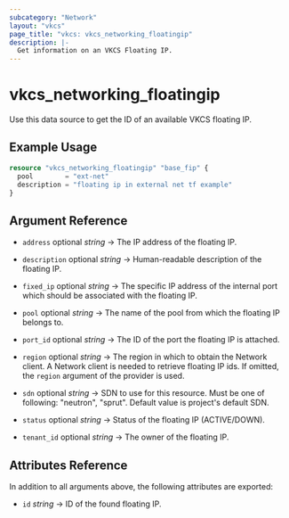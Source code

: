 ```yaml
---
subcategory: "Network"
layout: "vkcs"
page_title: "vkcs: vkcs_networking_floatingip"
description: |-
  Get information on an VKCS Floating IP.
---
```


# vkcs_networking_floatingip

Use this data source to get the ID of an available VKCS floating IP.

## Example Usage

```terraform
resource "vkcs_networking_floatingip" "base_fip" {
  pool        = "ext-net"
  description = "floating ip in external net tf example"
}
```

## Argument Reference
- `address` optional *string* &rarr;  The IP address of the floating IP.

- `description` optional *string* &rarr;  Human-readable description of the floating IP.

- `fixed_ip` optional *string* &rarr;  The specific IP address of the internal port which should be associated with the floating IP.

- `pool` optional *string* &rarr;  The name of the pool from which the floating IP belongs to.

- `port_id` optional *string* &rarr;  The ID of the port the floating IP is attached.

- `region` optional *string* &rarr;  The region in which to obtain the Network client. A Network client is needed to retrieve floating IP ids. If omitted, the `region` argument of the provider is used.

- `sdn` optional *string* &rarr;  SDN to use for this resource. Must be one of following: "neutron", "sprut". Default value is project's default SDN.

- `status` optional *string* &rarr;  Status of the floating IP (ACTIVE/DOWN).

- `tenant_id` optional *string* &rarr;  The owner of the floating IP.


## Attributes Reference
In addition to all arguments above, the following attributes are exported:
- `id` *string* &rarr;  ID of the found floating IP.


